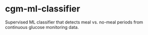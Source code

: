 # cgm-ml-classifier
Supervised ML classifier that detects meal vs. no-meal periods from continuous glucose monitoring data.
